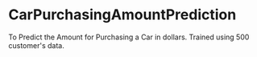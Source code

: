 # CarPurchasingAmountPrediction
To Predict the Amount for Purchasing a Car in dollars. Trained using 500 customer's data.
